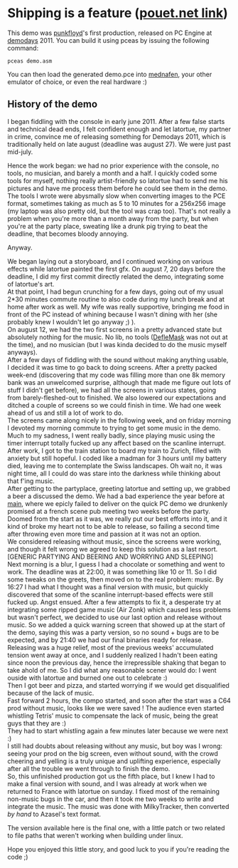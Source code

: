 # Shipping is a feature ([pouet.net link](http://www.pouet.net/prod.php?which=57600))

This demo was [punkfloyd](http://www.punkfloyd.net)'s first production, released on PC Engine at [demodays](http://www.demodays.org) 2011.
You can build it using pceas by issuing the following command:
````
pceas demo.asm
````

You can then load the generated demo.pce into [mednafen](http://mednafen.sourceforge.net), your other emulator of choice, or even the real hardware :)


## History of the demo

I began fiddling with the console in early june 2011. After a few false starts and technical dead ends, I felt confident enough and let latortue, my partner in crime, convince me of releasing something for Demodays 2011, which is traditionally held on late august (deadline was august 27).
We were just past mid-july.

Hence the work began: we had no prior experience with the console, no tools, no musician, and barely a month and a half. I quickly coded some tools for myself, nothing really artist-friendly so latortue had to send me his pictures and have me process them before he could see them in the demo. The tools I wrote were abysmally slow when converting images to the PCE format, sometimes taking as much as 5 to 10 minutes for a 256x256 image (my laptop was also pretty old, but the tool was crap too). That's not really a problem when you're more than a month away from the party, but when you're at the party place, sweating like a drunk pig trying to beat the deadline, that becomes bloody annoying.

Anyway.

We began laying out a storyboard, and I continued working on various effects while latortue painted the first gfx. On august 7, 20 days before the deadline, I did my first commit directly related the demo, integrating some of latortue's art.  
At that point, I had begun crunching for a few days, going out of my usual 2\*30 minutes commute routine to also code during my lunch break and at home after work as well. My wife was really supportive, bringing me food in front of the PC instead of whining because I wasn't dining with her (she probably knew I wouldn't let go anyway ;) ).  
On august 12, we had the two first screens in a pretty advanced state but absolutely nothing for the music. No lib, no tools ([DefleMask](http://delek.com.ar/deflemask) was not out at the time), and no musician (but I was kinda decided to do the music myself anyways).  
After a few days of fiddling with the sound without making anything usable, I decided it was time to go back to doing screens. After a pretty packed week-end (discovering that my code was filling more than one 8k memory bank was an unwelcomed surprise, although that made me figure out lots of stuff I didn't get before), we had all the screens in various states, going from barely-fleshed-out to finished. We also lowered our expectations and ditched a couple of screens so we could finish in time. We had one week ahead of us and still a lot of work to do.  
The screens came along nicely in the following week, and on friday morning I devoted my morning commute to trying to get some music in the demo. Much to my sadness, I went really badly, since playing music using the timer interrupt totally fucked up any affect based on the scanline interrupt. After work, I got to the train station to board my train to Zurich, filled with anxiety but still hopeful. I coded like a madman for 3 hours until my battery died, leaving me to contemplate the Swiss landscapes. Oh wait no, it was night time, all I could do was stare into the darkness while thinking about that f'ing music.  
After getting to the partyplace, greeting latortue and setting up, we grabbed a beer a discussed the demo. We had a bad experience the year before at [main](http://www.mainparty.net), where we epicly failed to deliver on the quick PC demo we drunkenly promised at a french scene pub meeting two weeks before the party. Doomed from the start as it was, we really put our best efforts into it, and it kind of broke my heart not to be able to release, so failing a second time after throwing even more time and passion at it was not an option.  
We considered releasing without music, since the screens were working, and though it felt wrong we agreed to keep this solution as a last resort.  
\[GENERIC PARTYING AND BEERING AND WORRYING AND SLEEPING\]  
Next morning is a blur, I guess I had a chocolate or something and went to work. The deadline was at 22:00, it was something like 10 or 11. So I did some tweaks on the greets, then moved on to the real problem: music. By 16:27 I had what I thought was a final version with music, but quickly discovered that some of the scanline interrupt-based effects were still fucked up. Angst ensued. After a few attempts to fix it, a desperate try at integrating some ripped game music (Air Zonk) which caused less problems but wasn't perfect, we decided to use our last option and release without music. So we added a quick warning screen that showed up at the start of the demo, saying this was a party version, so no sound + bugs are to be expected, and by 21:40 we had our final binaries ready for release.  
Releasing was a huge relief, most of the previous weeks' accumulated tension went away at once, and I suddenly realized I hadn't been eating since noon the previous day, hence the irrepressible shaking that began to take ahold of me. So I did what any reasonable scener would do: I went ouside with latortue and burned one out to celebrate :)  
Then I got beer and pizza, and started worrying if we would get disqualified because of the lack of music.  
Fast forward 2 hours, the compo started, and soon after the start was a C64 prod without music, looks like we were saved ! The audience even started whistling Tetris' music to compensate the lack of music, being the great guys that they are :)  
They had to start whistling again a few minutes later because we were next :)  
I still had doubts about releasing without any music, but boy was I wrong: seeing your prod on the big screen, even without sound, with the crowd cheering and yelling is a truly unique and uplifting experience, especially after all the trouble we went through to finish the demo.  
So, this unfinished production got us the fifth place, but I knew I had to make a final version with sound, and I was already at work when we returned to France with latortue on sunday. I fixed most of the remaining non-music bugs in the car, and then it took me two weeks to write and integrate the music. The music was done with MilkyTracker, then converted *by hand* to Azasel's text format.  

The version available here is the final one, with a little patch or two related to file paths that weren't working when building under linux.

Hope you enjoyed this little story, and good luck to you if you're reading the code ;)

